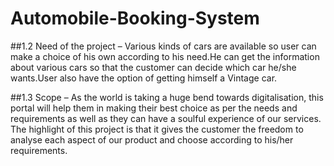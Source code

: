 # Automobile-Booking-System

##1.2 Need of the project –
Various kinds of cars are available so user can make a choice
of his own according to his need.He can get the information about various cars so that the
customer can decide which car he/she wants.User also have the option of getting himself a Vintage car.

##1.3 Scope –
As the world is taking a huge bend towards digitalisation, this
portal will help them in making their best choice as per the needs
and requirements as well as they can have a soulful experience
of our services. The highlight of this project is that it gives the
customer the freedom to analyse each aspect of our product and
choose according to his/her requirements.
